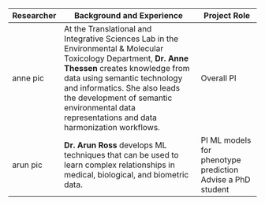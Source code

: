 | Researcher | Background and Experience | Project Role |
| ---------- | ------------------------- | ------------ |
| anne pic | At the Translational and Integrative Sciences Lab in the Environmental & Molecular Toxicology Department, **Dr. Anne Thessen** creates knowledge from data using semantic technology and informatics. She also leads the development of semantic environmental data representations and data harmonization workflows. | Overall PI |
| arun pic | **Dr. Arun Ross** develops ML techniques that can be used to learn complex relationships in medical, biological, and biometric data. | PI  ML models for phenotype prediction Advise a PhD student |

